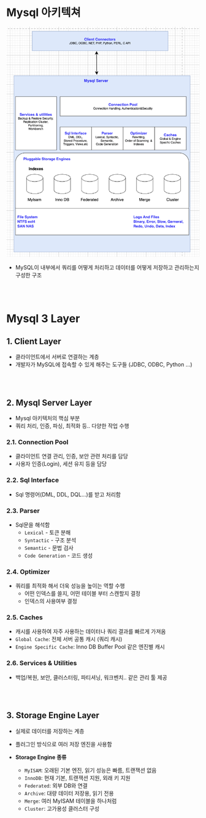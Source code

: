 # Mysql 아키텍쳐
![alt text](설명사진/mysql아키텍처.png)
* MySQL이 내부에서 쿼리를 어떻게 처리하고 데이터를 어떻게 저장하고 관리하는지 구성한 구조

<br></br>

# Mysql 3 Layer

## 1. Client Layer 
* 클라이언트에서 서버로 연결하는 계층
* 개발자가 MySQL에 접속할 수 있게 해주는 도구들 (JDBC, ODBC, Python ...)

<br></br>
                                         
## 2. Mysql Server Layer
* Mysql 아키텍처의 핵심 부분
* 쿼리 처리, 인증, 파싱, 최적화 등.. 다양한 작업 수행

### 2.1. **Connection Pool**
* 클라이언트 연결 관리, 인증, 보안 관련 처리를 담당
* 사용자 인증(Login), 세션 유지 등을 담당


### 2.2. **Sql Interface**
* Sql 명령어(DML, DDL, DQL...)를 받고 처리함 


### 2.3. **Parser**
* Sql문을 해석함
    * `Lexical` - 토큰 분해
    * `Syntactic` - 구조 분석
    * `Semantic` - 문법 검사 
    * `Code Generation` - 코드 생성

### 2.4. **Optimizer**
* 쿼리를 최적화 해서 더욱 성능을 높이는 역할 수행
    * 어떤 인덱스를 쓸지, 어떤 테이블 부터 스캔할지 결정
    * 인덱스의 사용여부 결정

### 2.5. **Caches**
* 캐시를 사용하여 자주 사용하는 데이터나 쿼리 결과를 빠르게 가져옴
* `Global Cache`: 전체 서버 공통 캐시 (쿼리 캐시)
* `Engine Specific Cache`: Inno DB Buffer Pool 같은 엔진별 캐시 

### 2.6. **Services & Utilities**
* 백업/복원, 보안, 클러스터링, 파티셔닝, 워크벤치.. 같은 관리 툴 제공

<br></br>
                                         
## 3. Storage Engine Layer 
* 실제로 데이터를 저장하는 계층
* 플러그인 방식으로 여러 저장 엔진을 사용함

* **Storage Engine 종류**
    * `MyISAM`: 오래된 기본 엔진, 읽기 성능은 빠름, 트랜잭션 없음
    * `InnoDB`: 현재 기본, 트랜잭션 지원, 외래 키 지원
    * `Federated`: 외부 DB와 연결
    * `Archive`: 대량 데이터 저장용, 읽기 전용
    * `Merge`: 여러 MyISAM 테이블을 하나처럼
    * `Cluster`: 고가용성 클러스터 구성


